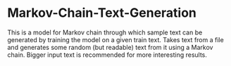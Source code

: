 # Markov-Chain-Text-Generation
This is a model for Markov chain through which sample text can be generated by training the model on a given train text.
Takes text from a file and generates some random (but readable) text from it using a Markov chain. Bigger input text is recommended for more interesting results. 
